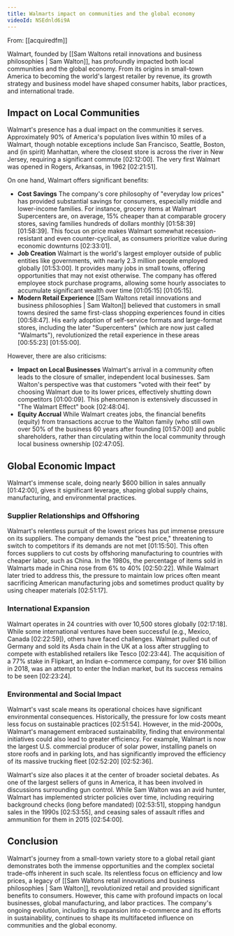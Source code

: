 ```yaml
---
title: Walmarts impact on communities and the global economy
videoId: NSEdnld6i9A
---
```


From: [[acquiredfm]] <br/> 

Walmart, founded by [[Sam Waltons retail innovations and business philosophies | Sam Walton]], has profoundly impacted both local communities and the global economy. From its origins in small-town America to becoming the world's largest retailer by revenue, its growth strategy and business model have shaped consumer habits, labor practices, and international trade.

## Impact on Local Communities

Walmart's presence has a dual impact on the communities it serves.
Approximately 90% of America's population lives within 10 miles of a Walmart, though notable exceptions include San Francisco, Seattle, Boston, and (in spirit) Manhattan, where the closest store is across the river in New Jersey, requiring a significant commute <a class="yt-timestamp" data-t="02:12:00">[02:12:00]</a>. The very first Walmart was opened in Rogers, Arkansas, in 1962 <a class="yt-timestamp" data-t="02:21:51">[02:21:51]</a>.

On one hand, Walmart offers significant benefits:
*   **Cost Savings** The company's core philosophy of "everyday low prices" has provided substantial savings for consumers, especially middle and lower-income families. For instance, grocery items at Walmart Supercenters are, on average, 15% cheaper than at comparable grocery stores, saving families hundreds of dollars monthly <a class="yt-timestamp" data-t="01:58:39">[01:58:39]</a> <a class="yt-timestamp" data-t="01:58:39">[01:58:39]</a>. This focus on price makes Walmart somewhat recession-resistant and even counter-cyclical, as consumers prioritize value during economic downturns <a class="yt-timestamp" data-t="02:33:01">[02:33:01]</a>.
*   **Job Creation** Walmart is the world's largest employer outside of public entities like governments, with nearly 2.3 million people employed globally <a class="yt-timestamp" data-t="01:53:00">[01:53:00]</a>. It provides many jobs in small towns, offering opportunities that may not exist otherwise. The company has offered employee stock purchase programs, allowing some hourly associates to accumulate significant wealth over time <a class="yt-timestamp" data-t="01:05:15">[01:05:15]</a> <a class="yt-timestamp" data-t="01:05:15">[01:05:15]</a>.
*   **Modern Retail Experience** [[Sam Waltons retail innovations and business philosophies | Sam Walton]] believed that customers in small towns desired the same first-class shopping experiences found in cities <a class="yt-timestamp" data-t="00:58:47">[00:58:47]</a>. His early adoption of self-service formats and large-format stores, including the later "Supercenters" (which are now just called "Walmarts"), revolutionized the retail experience in these areas <a class="yt-timestamp" data-t="00:55:23">[00:55:23]</a> <a class="yt-timestamp" data-t="01:55:00">[01:55:00]</a>.

However, there are also criticisms:
*   **Impact on Local Businesses** Walmart's arrival in a community often leads to the closure of smaller, independent local businesses. Sam Walton's perspective was that customers "voted with their feet" by choosing Walmart due to its lower prices, effectively shutting down competitors <a class="yt-timestamp" data-t="01:00:09">[01:00:09]</a>. This phenomenon is extensively discussed in "The Walmart Effect" book <a class="yt-timestamp" data-t="02:48:04">[02:48:04]</a>.
*   **Equity Accrual** While Walmart creates jobs, the financial benefits (equity) from transactions accrue to the Walton family (who still own over 50% of the business 60 years after founding <a class="yt-timestamp" data-t="01:57:00">[01:57:00]</a>) and public shareholders, rather than circulating within the local community through local business ownership <a class="yt-timestamp" data-t="02:47:05">[02:47:05]</a>.

## Global Economic Impact

Walmart's immense scale, doing nearly $600 billion in sales annually <a class="yt-timestamp" data-t="01:42:00">[01:42:00]</a>, gives it significant leverage, shaping global supply chains, manufacturing, and environmental practices.

### Supplier Relationships and Offshoring
Walmart's relentless pursuit of the lowest prices has put immense pressure on its suppliers. The company demands the "best price," threatening to switch to competitors if its demands are not met <a class="yt-timestamp" data-t="01:15:50">[01:15:50]</a>. This often forces suppliers to cut costs by offshoring manufacturing to countries with cheaper labor, such as China. In the 1980s, the percentage of items sold in Walmarts made in China rose from 6% to 40% <a class="yt-timestamp" data-t="02:50:22">[02:50:22]</a>. While Walmart later tried to address this, the pressure to maintain low prices often meant sacrificing American manufacturing jobs and sometimes product quality by using cheaper materials <a class="yt-timestamp" data-t="02:51:17">[02:51:17]</a>.

### International Expansion
Walmart operates in 24 countries with over 10,500 stores globally <a class="yt-timestamp" data-t="02:17:18">[02:17:18]</a>. While some international ventures have been successful (e.g., Mexico, Canada <a class="yt-timestamp" data-t="02:22:59">[02:22:59]</a>), others have faced challenges. Walmart pulled out of Germany and sold its Asda chain in the UK at a loss after struggling to compete with established retailers like Tesco <a class="yt-timestamp" data-t="02:23:44">[02:23:44]</a>. The acquisition of a 77% stake in Flipkart, an Indian e-commerce company, for over $16 billion in 2018, was an attempt to enter the Indian market, but its success remains to be seen <a class="yt-timestamp" data-t="02:23:24">[02:23:24]</a>.

### Environmental and Social Impact
Walmart's vast scale means its operational choices have significant environmental consequences. Historically, the pressure for low costs meant less focus on sustainable practices <a class="yt-timestamp" data-t="02:51:54">[02:51:54]</a>. However, in the mid-2000s, Walmart's management embraced sustainability, finding that environmental initiatives could also lead to greater efficiency. For example, Walmart is now the largest U.S. commercial producer of solar power, installing panels on store roofs and in parking lots, and has significantly improved the efficiency of its massive trucking fleet <a class="yt-timestamp" data-t="02:52:20">[02:52:20]</a> <a class="yt-timestamp" data-t="02:52:36">[02:52:36]</a>.

Walmart's size also places it at the center of broader societal debates. As one of the largest sellers of guns in America, it has been involved in discussions surrounding gun control. While Sam Walton was an avid hunter, Walmart has implemented stricter policies over time, including requiring background checks (long before mandated) <a class="yt-timestamp" data-t="02:53:51">[02:53:51]</a>, stopping handgun sales in the 1990s <a class="yt-timestamp" data-t="02:53:55">[02:53:55]</a>, and ceasing sales of assault rifles and ammunition for them in 2015 <a class="yt-timestamp" data-t="02:54:00">[02:54:00]</a>.

## Conclusion

Walmart's journey from a small-town variety store to a global retail giant demonstrates both the immense opportunities and the complex societal trade-offs inherent in such scale. Its relentless focus on efficiency and low prices, a legacy of [[Sam Waltons retail innovations and business philosophies | Sam Walton]], revolutionized retail and provided significant benefits to consumers. However, this came with profound impacts on local businesses, global manufacturing, and labor practices. The company's ongoing evolution, including its expansion into e-commerce and its efforts in sustainability, continues to shape its multifaceted influence on communities and the global economy.
